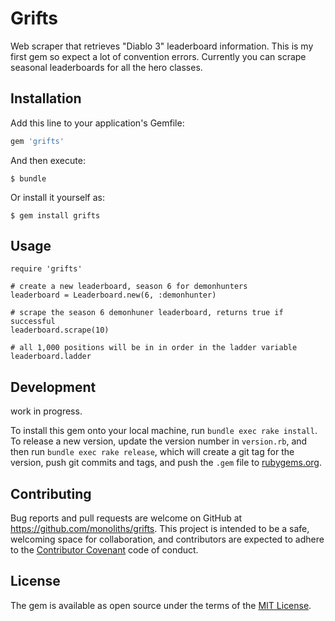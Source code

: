 # Grifts

Web scraper that retrieves "Diablo 3" leaderboard information. This is my first gem so expect a lot of convention errors.
Currently you can scrape seasonal leaderboards for all the hero classes.

## Installation

Add this line to your application's Gemfile:

```ruby
gem 'grifts'
```

And then execute:

    $ bundle

Or install it yourself as:

    $ gem install grifts

## Usage

    require 'grifts'

    # create a new leaderboard, season 6 for demonhunters
    leaderboard = Leaderboard.new(6, :demonhunter)

    # scrape the season 6 demonhuner leaderboard, returns true if successful
    leaderboard.scrape(10)

    # all 1,000 positions will be in in order in the ladder variable
    leaderboard.ladder

## Development

work in progress.

To install this gem onto your local machine, run `bundle exec rake install`. To release a new version, update the version number in `version.rb`, and then run `bundle exec rake release`, which will create a git tag for the version, push git commits and tags, and push the `.gem` file to [rubygems.org](https://rubygems.org).

## Contributing

Bug reports and pull requests are welcome on GitHub at https://github.com/monoliths/grifts. This project is intended to be a safe, welcoming space for collaboration, and contributors are expected to adhere to the [Contributor Covenant](http://contributor-covenant.org) code of conduct.


## License

The gem is available as open source under the terms of the [MIT License](http://opensource.org/licenses/MIT).
